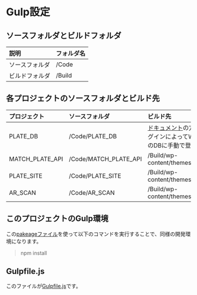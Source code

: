 # Gulp設定

## ソースフォルダとビルドフォルダ

|説明|フォルダ名|
|:-|:-|
|ソースフォルダ|/Code|
|ビルドフォルダ|/Build|

## 各プロジェクトのソースフォルダとビルド先

|プロジェクト|ソースフォルダ|ビルド先|
|:-|:-|:-|
|PLATE_DB|/Code/PLATE_DB|[ドキュメント](/Docs/PLATE_DB/CSV_rule.md#ACFにCSVを読み込む方法)の方法でプラグインによってWordPressのDBに手動で登録する|
|MATCH_PLATE_API|/Code/MATCH_PLATE_API|/Build/wp-content/themes/AR_STEP|
|PLATE_SITE|/Code/PLATE_SITE|/Build/wp-content/themes/AR_STEP|
|AR_SCAN|/Code/AR_SCAN|/Build/wp-content/themes/AR_STEP|

## このプロジェクトのGulp環境

この[pakeageファイル](/package.json)を使って以下のコマンドを実行することで、同様の開発環境になります。
>npm install

## Gulpfile.js

このファイルが[Gulpfile.js](/gulpfile.js)です。